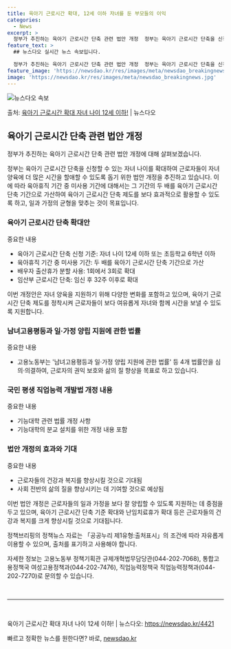 ```yaml
---
title: 육아기 근로시간 확대, 12세 이하 자녀를 둔 부모들의 이익
categories:
  - News
excerpt: >
  정부가 추진하는 육아기 근로시간 단축 관련 법안 개정  정부는 육아기 근로시간 단축을 신청할 수 있는 자녀 …
feature_text: >
  ## 뉴스다오 실시간 뉴스 속보입니다.

  정부가 추진하는 육아기 근로시간 단축 관련 법안 개정  정부는 육아기 근로시간 단축을 신청할 수 있는 자녀 …
feature_image: 'https://newsdao.kr/res/images/meta/newsdao_breakingnews.jpg'
image: 'https://newsdao.kr/res/images/meta/newsdao_breakingnews.jpg'
---
```


![뉴스다오 속보](https://newsdao.kr/res/images/meta/newsdao_breakingnews.jpg)

<p>출처: <a href="https://newsdao.kr/4421" rel="dofollow">육아기 근로시간 확대 자녀 나이 12세 이하!</a> | 뉴스다오</p>

<h2 data-ke-size="size26">육아기 근로시간 단축 관련 법안 개정</h2>
정부가 추진하는 육아기 근로시간 단축 관련 법안 개정에 대해 살펴보겠습니다.
<p data-ke-size="size16">정부는 육아기 근로시간 단축을 신청할 수 있는 자녀 나이를 확대하여 근로자들이 자녀 양육에 더 많은 시간을 할애할 수 있도록 돕기 위한 법안 개정을 추진하고 있습니다. 이에 따라 육아휴직 기간 중 미사용 기간에 대해서는 그 기간의 두 배를 육아기 근로시간 단축 기간으로 가산하여 육아기 근로시간 단축 제도를 보다 효과적으로 활용할 수 있도록 하고, 일과 가정의 균형을 맞추는 것이 목표입니다.</p>

<h3>육아기 근로시간 단축 확대안</h3>
중요한 내용
<ul>
<li>육아기 근로시간 단축 신청 기준: 자녀 나이 12세 이하 또는 초등학교 6학년 이하</li>
<li>육아휴직 기간 중 미사용 기간: 두 배를 육아기 근로시간 단축 기간으로 가산</li>
<li>배우자 출산휴가 분할 사용: 1회에서 3회로 확대</li>
<li>임산부 근로시간 단축: 임신 후 32주 이후로 확대</li>
</ul>

<p data-ke-size="size16">이번 개정안은 자녀 양육을 지원하기 위해 다양한 변화를 포함하고 있으며, 육아기 근로시간 단축 제도를 정착시켜 근로자들이 보다 여유롭게 자녀와 함께 시간을 보낼 수 있도록 지원합니다.</p>

<h3>남녀고용평등과 일·가정 양립 지원에 관한 법률</h3>
중요한 내용
<ul>
<li>고용노동부는 '남녀고용평등과 일·가정 양립 지원에 관한 법률' 등 4개 법률안을 심의·의결하여, 근로자의 권익 보호와 삶의 질 향상을 목표로 하고 있습니다.</li>
</ul>

<h3>국민 평생 직업능력 개발법 개정 내용</h3>
중요한 내용
<ul>
<li>기능대학 관련 법률 개정 사항</li>
<li>기능대학의 분교 설치를 위한 개정 내용 포함</li>
</ul>

<h3>법안 개정의 효과와 기대</h3>
중요한 내용
<ul>
<li>근로자들의 건강과 복지를 향상시킬 것으로 기대됨</li>
<li>사회 전반의 삶의 질을 향상시키는 데 기여할 것으로 예상됨</li>
</ul>

<p data-ke-size="size16">이번 법안 개정은 근로자들의 일과 가정을 보다 잘 양립할 수 있도록 지원하는 데 중점을 두고 있으며, 육아기 근로시간 단축 기준 확대와 난임치료휴가 확대 등은 근로자들의 건강과 복지를 크게 향상시킬 것으로 기대됩니다.</p>

<p data-ke-size="size16">정책브리핑의 정책뉴스 자료는 「공공누리 제1유형:출처표시」의 조건에 따라 자유롭게 이용할 수 있으며, 출처를 표기하고 사용해야 합니다.</p>

<p data-ke-size="size16">자세한 정보는 고용노동부 정책기획관 규제개혁법무담당관(044-202-7068), 통합고용정책국 여성고용정책과(044-202-7476), 직업능력정책국 직업능력정책과(044-202-7270)로 문의할 수 있습니다.</p>

<p data-ke-size="size16">&nbsp;</p>

<hr>

<p data-ke-size="size16">&nbsp;</p>

<p>육아기 근로시간 확대 자녀 나이 12세 이하! | 뉴스다오: <a href="https://newsdao.kr/4421">https://newsdao.kr/4421</a></p> 

빠르고 정확한 뉴스를 원한다면? 바로, <a href="https://newsdao.kr" rel="dofollow">newsdao.kr</a>


